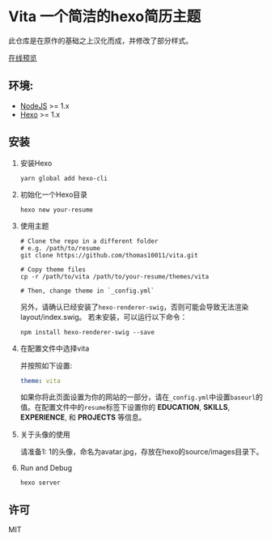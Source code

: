 # Vita 一个简洁的hexo简历主题
此仓库是在原作的基础之上汉化而成，并修改了部分样式。

[在线预览](http://resume.arg.pub)

## 环境:
 * [NodeJS](https://nodejs.org/) >= 1.x
 * [Hexo](https://hexo.io/) >= 1.x

## 安装

1. 安装Hexo

    ```shell
    yarn global add hexo-cli
    ```

2. 初始化一个Hexo目录

    ```shell
    hexo new your-resume
    ```

3. 使用主题

    ```
    # Clone the repo in a different folder
    # e.g. /path/to/resume
    git clone https://github.com/thomas10011/vita.git

    # Copy theme files
    cp -r /path/to/vita /path/to/your-resume/themes/vita

    # Then, change theme in `_config.yml`
    ```
    
    另外，请确认已经安装了`hexo-renderer-swig`，否则可能会导致无法渲染layout/index.swig。
    若未安装，可以运行以下命令：
    ```
    npm install hexo-renderer-swig --save
    ```

4. 在配置文件中选择vita

    并按照如下设置:

    ```yaml
    theme: vita
    ```

    如果你将此页面设置为你的网站的一部分，请在`_config.yml`中设置`baseurl`的值。在配置文件中的`resume`标签下设置你的 __EDUCATION__, __SKILLS__, __EXPERIENCE__, 和 __PROJECTS__ 等信息。

5. 关于头像的使用

    请准备1: 1的头像，命名为avatar.jpg，存放在hexo的source/images目录下。

6. Run and Debug

    ```shell
    hexo server
    ```


## 许可

MIT

